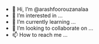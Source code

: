 - 👋 Hi, I’m @arashfoorouzanalaa
- 👀 I’m interested in ...
- 🌱 I’m currently learning ...
- 💞️ I’m looking to collaborate on ...
- 📫 How to reach me ...

<!---
arashfoorouzanalaa/arashfoorouzanalaa is a ✨ special ✨ repository because its `README.md` (this file) appears on your GitHub profile.
You can click the Preview link to take a look at your changes.
--->
